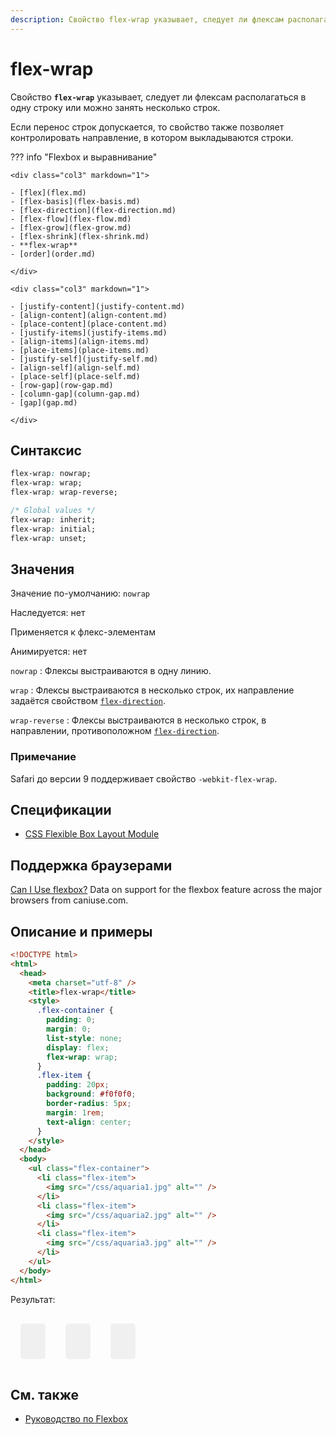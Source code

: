 ```yaml
---
description: Свойство flex-wrap указывает, следует ли флексам располагаться в одну строку или можно занять несколько строк
---
```


# flex-wrap

Свойство **`flex-wrap`** указывает, следует ли флексам располагаться в одну строку или можно занять несколько строк.

Если перенос строк допускается, то свойство также позволяет контролировать направление, в котором выкладываются строки.

??? info "Flexbox и выравнивание"

    <div class="col3" markdown="1">

    - [flex](flex.md)
    - [flex-basis](flex-basis.md)
    - [flex-direction](flex-direction.md)
    - [flex-flow](flex-flow.md)
    - [flex-grow](flex-grow.md)
    - [flex-shrink](flex-shrink.md)
    - **flex-wrap**
    - [order](order.md)

    </div>

    <div class="col3" markdown="1">

    - [justify-content](justify-content.md)
    - [align-content](align-content.md)
    - [place-content](place-content.md)
    - [justify-items](justify-items.md)
    - [align-items](align-items.md)
    - [place-items](place-items.md)
    - [justify-self](justify-self.md)
    - [align-self](align-self.md)
    - [place-self](place-self.md)
    - [row-gap](row-gap.md)
    - [column-gap](column-gap.md)
    - [gap](gap.md)

    </div>

## Синтаксис

```css
flex-wrap: nowrap;
flex-wrap: wrap;
flex-wrap: wrap-reverse;

/* Global values */
flex-wrap: inherit;
flex-wrap: initial;
flex-wrap: unset;
```

## Значения

Значение по-умолчанию: `nowrap`

Наследуется: нет

Применяется к флекс-элементам

Анимируется: нет

`nowrap`
: Флексы выстраиваются в одну линию.

`wrap`
: Флексы выстраиваются в несколько строк, их направление задаётся свойством [`flex-direction`](flex-direction.md).

`wrap-reverse`
: Флексы выстраиваются в несколько строк, в направлении, противоположном [`flex-direction`](flex-direction.md).

### Примечание

Safari до версии 9 поддерживает свойство `-webkit-flex-wrap`.

## Спецификации

- [CSS Flexible Box Layout Module](https://www.w3.org/TR/css-flexbox/#propdef-flex-wrap)

## Поддержка браузерами

<p class="ciu_embed" data-feature="flexbox" data-periods="future_1,current,past_1,past_2">
  <a href="http://caniuse.com/#feat=flexbox">Can I Use flexbox?</a> Data on support for the flexbox feature across the major browsers from caniuse.com.
</p>

## Описание и примеры

```html
<!DOCTYPE html>
<html>
  <head>
    <meta charset="utf-8" />
    <title>flex-wrap</title>
    <style>
      .flex-container {
        padding: 0;
        margin: 0;
        list-style: none;
        display: flex;
        flex-wrap: wrap;
      }
      .flex-item {
        padding: 20px;
        background: #f0f0f0;
        border-radius: 5px;
        margin: 1rem;
        text-align: center;
      }
    </style>
  </head>
  <body>
    <ul class="flex-container">
      <li class="flex-item">
        <img src="/css/aquaria1.jpg" alt="" />
      </li>
      <li class="flex-item">
        <img src="/css/aquaria2.jpg" alt="" />
      </li>
      <li class="flex-item">
        <img src="/css/aquaria3.jpg" alt="" />
      </li>
    </ul>
  </body>
</html>
```

Результат:

<style>
.flex-container {
padding: 0;
margin: 0;
list-style: none;
display: flex;
flex-wrap: wrap;
}
.flex-item {
padding: 20px;
background: #f0f0f0;
border-radius: 5px;
margin: 1rem;
text-align: center;
}
</style>
<ul class="flex-container">
<li class="flex-item"><img src="image/aquaria1.jpg" alt=""></li>
<li class="flex-item"><img src="image/aquaria2.jpg" alt=""></li>
<li class="flex-item"><img src="image/aquaria3.jpg" alt=""></li>
</ul>

## См. также

- [Руководство по Flexbox](/flex/)
